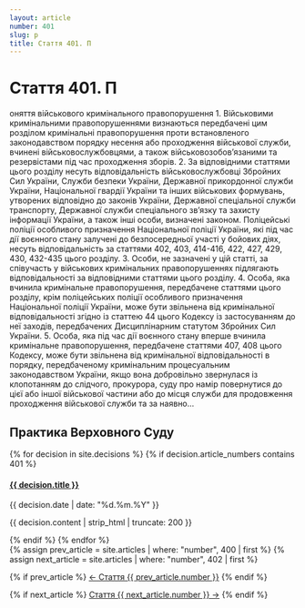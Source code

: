 ```yaml
---
layout: article
number: 401
slug: p
title: Стаття 401. П
---
```


# Стаття 401. П

оняття військового кримінального правопорушення 1. Військовими кримінальними правопорушеннями визнаються передбачені цим розділом кримінальні правопорушення проти встановленого законодавством порядку несення або проходження військової служби, вчинені військовослужбовцями, а також військовозобов’язаними та резервістами під час проходження зборів. 2. За відповідними статтями цього розділу несуть відповідальність військовослужбовці Збройних Сил України, Служби безпеки України, Державної прикордонної служби України, Національної гвардії України та інших військових формувань, утворених відповідно до законів України, Державної спеціальної служби транспорту, Державної служби спеціального зв’язку та захисту інформації України, а також інші особи, визначені законом. Поліцейські поліції особливого призначення Національної поліції України, які під час дії воєнного стану залучені до безпосередньої участі у бойових діях, несуть відповідальність за статтями 402, 403, 414-416, 422, 427, 429, 430, 432-435 цього розділу. 3. Особи, не зазначені у цій статті, за співучасть у військових кримінальних правопорушеннях підлягають відповідальності за відповідними статтями цього розділу. 4. Особа, яка вчинила кримінальне правопорушення, передбачене статтями цього розділу, крім поліцейських поліції особливого призначення Національної поліції України, може бути звільнена від кримінальної відповідальності згідно із статтею 44 цього Кодексу із застосуванням до неї заходів, передбачених Дисциплінарним статутом Збройних Сил України. 5. Особа, яка під час дії воєнного стану вперше вчинила кримінальне правопорушення, передбачене статтями 407, 408 цього Кодексу, може бути звільнена від кримінальної відповідальності в порядку, передбаченому кримінальним процесуальним законодавством України, якщо вона добровільно звернулася із клопотанням до слідчого, прокурора, суду про намір повернутися до цієї або іншої військової частини або до місця служби для продовження проходження військової служби та за наявно...

## Практика Верховного Суду

<div class="decisions-container">
{% for decision in site.decisions %}
  {% if decision.article_numbers contains 401 %}
    <div class="decision-item">
      <h4><a href="{{ decision.url }}">{{ decision.title }}</a></h4>
      <p class="decision-date">{{ decision.date | date: "%d.%m.%Y" }}</p>
      <p class="decision-excerpt">{{ decision.content | strip_html | truncate: 200 }}</p>
    </div>
  {% endif %}
{% endfor %}
</div>

<div class="article-navigation">
  {% assign prev_article = site.articles | where: "number", 400 | first %}
  {% assign next_article = site.articles | where: "number", 402 | first %}
  
  {% if prev_article %}
    <a href="{{ prev_article.url }}" class="prev-article">← Стаття {{ prev_article.number }}</a>
  {% endif %}
  
  {% if next_article %}
    <a href="{{ next_article.url }}" class="next-article">Стаття {{ next_article.number }} →</a>
  {% endif %}
</div>
